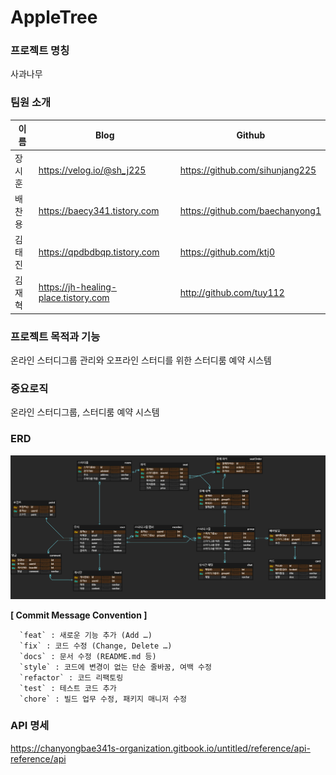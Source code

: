 # AppleTree

### 프로젝트 명칭

사과나무

### 팀원 소개

| 이름   | Blog                                 | Github                          |
| ------ | ------------------------------------ | ------------------------------- |
| 장시훈 | https://velog.io/@sh_j225            | https://github.com/sihunjang225 |
| 배찬용 | https://baecy341.tistory.com         | https://github.com/baechanyong1 |
| 김태진 | https://qpdbdbqp.tistory.com         | https://github.com/ktj0         |
| 김재혁 | https://jh-healing-place.tistory.com | http://github.com/tuy112        |

### 프로젝트 목적과 기능

온라인 스터디그룹 관리와 오프라인 스터디를 위한 스터디룸 예약 시스템

### 중요로직

온라인 스터디그룹, 스터디룸 예약 시스템

### ERD

![Alt text](./사과나무ERD.png)

**[ Commit Message Convention ]**

      `feat` : 새로운 기능 추가 (Add …)
      `fix` : 코드 수정 (Change, Delete …)
      `docs` : 문서 수정 (README.md 등)
      `style` : 코드에 변경이 없는 단순 줄바꿈, 여백 수정
      `refactor` : 코드 리팩토링
      `test` : 테스트 코드 추가
      `chore` : 빌드 업무 수정, 패키지 매니저 수정

### API 명세
https://chanyongbae341s-organization.gitbook.io/untitled/reference/api-reference/api
